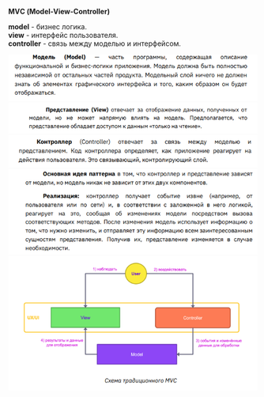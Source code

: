 **MVС (Model-View-Controller)**

**model** - бизнес логика. \
**view** - интерфейс пользователя. \
**controller** -  связь между моделью и интерфейсом. 


![img.png](img.png)
![img_1.png](img_1.png)
![img_2.png](img_2.png)
![img_3.png](img_3.png)
![img_4.png](img_4.png)